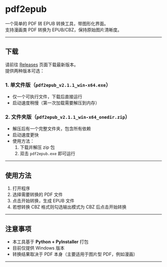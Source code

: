 # pdf2epub

一个简单的 PDF 转 EPUB 转换工具，带图形化界面。  
支持漫画类 PDF 转换为 EPUB/CBZ，保持原始图片清晰度。  

---

## 下载
请前往 [Releases](../../releases) 页面下载最新版本。  
提供两种版本可选：

### 1. 单文件版（`pdf2epub_v2.1.1_win-x64.exe`）
- 仅一个可执行文件，下载后直接运行  
- 启动速度稍慢（第一次加载需要解压到内存）  

### 2. 文件夹版（`pdf2epub_v2.1.1_win-x64_onedir.zip`）
- 解压后有一个完整文件夹，包含所有依赖  
- 启动速度更快   
- 使用方法：  
  1. 下载并解压 zip 包  
  2. 双击 `pdf2epub.exe` 即可运行  

---

## 使用方法
1. 打开程序  
2. 选择需要转换的 PDF 文件  
3. 点击开始转换，生成 EPUB 文件
4. 若想转换 CBZ 格式则勾选输出模式为 CBZ 后点击开始转换
---

## 注意事项
- 本工具基于 **Python + PyInstaller** 打包  
- 目前仅提供 Windows 版本  
- 转换结果取决于 PDF 本身（主要适用于图片型 PDF，例如漫画）  

---

